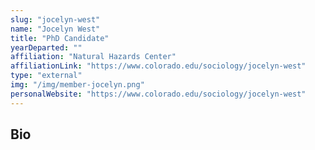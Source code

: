 ```yaml
---
slug: "jocelyn-west"
name: "Jocelyn West"
title: "PhD Candidate"
yearDeparted: ""
affiliation: "Natural Hazards Center"
affiliationLink: "https://www.colorado.edu/sociology/jocelyn-west"
type: "external"
img: "/img/member-jocelyn.png"
personalWebsite: "https://www.colorado.edu/sociology/jocelyn-west"
---
```

## Bio

